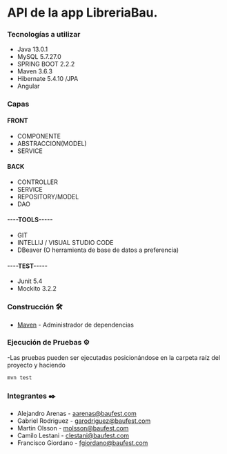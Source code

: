 # API de la app LibreriaBau. 

### Tecnologías a utilizar
- Java 13.0.1
- MySQL 5.7.27.0
- SPRING BOOT 2.2.2
- Maven 3.6.3
- Hibernate 5.4.10 /JPA
- Angular

### Capas

#### FRONT 
- COMPONENTE
- ABSTRACCION(MODEL)
- SERVICE


#### BACK
- CONTROLLER
- SERVICE
- REPOSITORY/MODEL
- DAO

#### ----TOOLS-----
- GIT
- INTELLIJ / VISUAL STUDIO CODE
- DBeaver (O herramienta de base de datos a preferencia)

#### ----TEST-----
- Junit 5.4
- Mockito 3.2.2

### Construcción 🛠️
* [Maven](https://maven.apache.org/) - Administrador de dependencias

### Ejecución de Pruebas ⚙️
-Las pruebas pueden ser ejecutadas posicionándose en la carpeta raíz del proyecto y haciendo 
   ```bash
mvn test
```

### Integrantes ✒️

- Alejandro Arenas - aarenas@baufest.com
- Gabriel Rodriguez - garodriguez@baufest.com
- Martin Olsson - molsson@baufest.com
- Camilo Lestani - clestani@baufest.com
- Francisco Giordano - fgiordano@baufest.com
